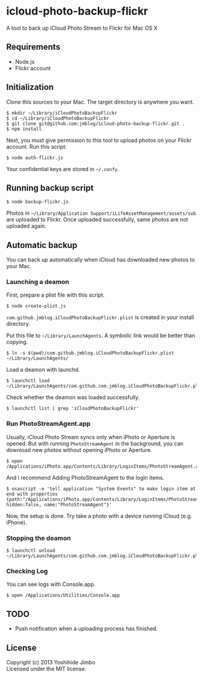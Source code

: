 # icloud-photo-backup-flickr

A tool to back up iCloud Photo Stream to Flickr for Mac OS X

## Requirements

* Node.js
* Flickr account

## Initialization

Clone this sources to your Mac. The target directory is anywhere you want.

	$ mkdir ~/Library/iCloudPhotoBackupFlickr
	$ cd ~/Library/iCloudPhotoBackupFlickr
	$ git clone git@github.com:jmblog/icloud-photo-backup-flickr.git .
	$ npm install

Next, you must give permission to this tool to upload photos on your Flickr account. Run this script:

	$ node auth-flickr.js

Your confidential keys are stored in `~/.confy`.

## Running backup script

	$ node backup-flickr.js

Photos in `~/Library/Application Support/iLifeAssetManagement/assets/sub` are uploaded to Flickr. Once uploaded successfully, same photos are not uploaded again.

## Automatic backup

You can back up automatically when iCloud has downloaded new photos to your Mac.

### Launching a deamon

First, prepare a plist file with this script.

	$ node create-plist.js

`com.github.jmblog.iCloudPhotoBackupFlickr.plist` is created in your install directory.

Put this file to `~/Library/LaunchAgents`. A symbolic link would be better than copying.

	$ ln -s $(pwd)/com.github.jmblog.iCloudPhotoBackupFlickr.plist ~/Library/LaunchAgents/

Load a deamon with launchd.

	$ launchctl load ~/Library/LaunchAgents/com.github.com.jmblog.iCloudPhotoBackupFlickr.plist

Check whether the deamon was loaded successfully.

	$ launchctl list | grep 'iCloudPhotoBackupFlickr'

### Run PhotoStreamAgent.app

Usually, iCloud Photo Stream syncs only when iPhoto or Aperture is opened. But with running `PhotoStreamAgent` in the background, you can download new photos without opening iPhoto or Aperture.

	$ open /Applications/iPhoto.app/Contents/Library/LoginItems/PhotoStreamAgent.app

And I recommend Adding PhotoStreamAgent to the login items.

	$ osascript -e 'tell application "System Events" to make login item at end with properties {path:"/Applications/iPhoto.app/Contents/Library/LoginItems/PhotoStreamAgent.app", hidden:false, name:"PhotoStreamAgent"}'

Now, the setup is done. Try take a photo with a device running iCloud (e.g. iPhone).

### Stopping the deamon

	$ launchctl unload ~/Library/LaunchAgents/com.github.com.jmblog.iCloudPhotoBackupFlickr.plist

### Checking Log

You can see logs with Console.app. 

	$ open /Applications/Utilities/Console.app

## TODO

* Push notification when a uploading process has finished.

## License
Copyright (c) 2013 Yoshihide Jimbo  
Licensed under the MIT license.
